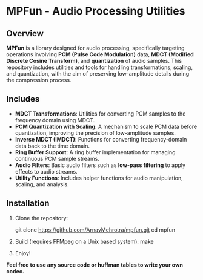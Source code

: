# MPFun - Audio Processing Utilities

## Overview

**MPFun** is a library designed for audio processing, specifically targeting operations involving **PCM (Pulse Code Modulation)** data, **MDCT (Modified Discrete Cosine Transform)**, and **quantization** of audio samples. This repository includes utilities and tools for handling transformations, scaling, and quantization, with the aim of preserving low-amplitude details during the compression process.

## Includes

- **MDCT Transformations**: Utilities for converting PCM samples to the frequency domain using MDCT.
- **PCM Quantization with Scaling**: A mechanism to scale PCM data before quantization, improving the precision of low-amplitude samples.
- **Inverse MDCT (IMDCT)**: Functions for converting frequency-domain data back to the time domain.
- **Ring Buffer Support**: A ring buffer implementation for managing continuous PCM sample streams.
- **Audio Filters**: Basic audio filters such as **low-pass filtering** to apply effects to audio streams.
- **Utility Functions**: Includes helper functions for audio manipulation, scaling, and analysis.

## Installation

1. Clone the repository:

   git clone https://github.com/ArnavMehrotra/mpfun.git
   cd mpfun

2. Build (requires FFMpeg on a Unix based system):
    make

3. Enjoy!

**Feel free to use any source code or huffman tables to write your own codec.**